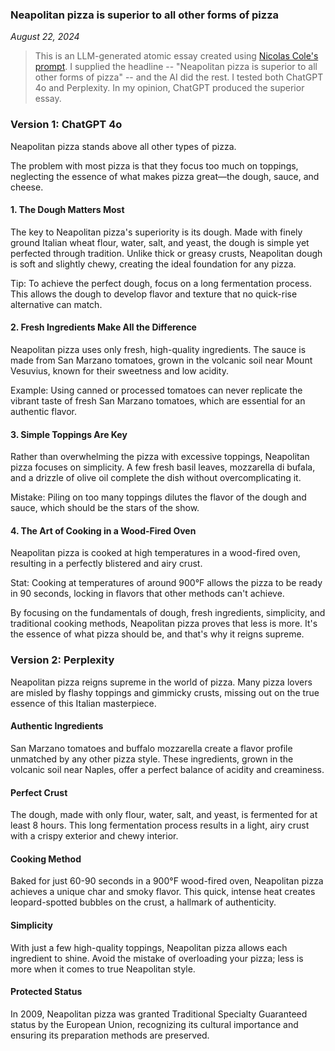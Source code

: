 ### Neapolitan pizza is superior to all other forms of pizza

*August 22, 2024*

> This is an LLM-generated atomic essay created using [Nicolas Cole's prompt](https://x.com/Nicolascole77/status/1826688463275479168). I supplied the headline -- "Neapolitan pizza is superior to all other forms of pizza" -- and the AI did the rest. I tested both ChatGPT 4o and Perplexity. In my opinion, ChatGPT produced the superior essay.

### Version 1: ChatGPT 4o

Neapolitan pizza stands above all other types of pizza.

The problem with most pizza is that they focus too much on toppings, neglecting the essence of what makes pizza great—the dough, sauce, and cheese.

#### 1. The Dough Matters Most
The key to Neapolitan pizza's superiority is its dough. Made with finely ground Italian wheat flour, water, salt, and yeast, the dough is simple yet perfected through tradition. Unlike thick or greasy crusts, Neapolitan dough is soft and slightly chewy, creating the ideal foundation for any pizza.

Tip: To achieve the perfect dough, focus on a long fermentation process. This allows the dough to develop flavor and texture that no quick-rise alternative can match.

#### 2. Fresh Ingredients Make All the Difference
Neapolitan pizza uses only fresh, high-quality ingredients. The sauce is made from San Marzano tomatoes, grown in the volcanic soil near Mount Vesuvius, known for their sweetness and low acidity.

Example: Using canned or processed tomatoes can never replicate the vibrant taste of fresh San Marzano tomatoes, which are essential for an authentic flavor.

#### 3. Simple Toppings Are Key
Rather than overwhelming the pizza with excessive toppings, Neapolitan pizza focuses on simplicity. A few fresh basil leaves, mozzarella di bufala, and a drizzle of olive oil complete the dish without overcomplicating it.

Mistake: Piling on too many toppings dilutes the flavor of the dough and sauce, which should be the stars of the show.

#### 4. The Art of Cooking in a Wood-Fired Oven
Neapolitan pizza is cooked at high temperatures in a wood-fired oven, resulting in a perfectly blistered and airy crust.

Stat: Cooking at temperatures of around 900°F allows the pizza to be ready in 90 seconds, locking in flavors that other methods can't achieve.

By focusing on the fundamentals of dough, fresh ingredients, simplicity, and traditional cooking methods, Neapolitan pizza proves that less is more. It's the essence of what pizza should be, and that's why it reigns supreme.

### Version 2: Perplexity

Neapolitan pizza reigns supreme in the world of pizza. Many pizza lovers are misled by flashy toppings and gimmicky crusts, missing out on the true essence of this Italian masterpiece.
#### Authentic Ingredients
San Marzano tomatoes and buffalo mozzarella create a flavor profile unmatched by any other pizza style. These ingredients, grown in the volcanic soil near Naples, offer a perfect balance of acidity and creaminess.
#### Perfect Crust
The dough, made with only flour, water, salt, and yeast, is fermented for at least 8 hours. This long fermentation process results in a light, airy crust with a crispy exterior and chewy interior.
#### Cooking Method
Baked for just 60-90 seconds in a 900°F wood-fired oven, Neapolitan pizza achieves a unique char and smoky flavor. This quick, intense heat creates leopard-spotted bubbles on the crust, a hallmark of authenticity.
#### Simplicity
With just a few high-quality toppings, Neapolitan pizza allows each ingredient to shine. Avoid the mistake of overloading your pizza; less is more when it comes to true Neapolitan style.
#### Protected Status
In 2009, Neapolitan pizza was granted Traditional Specialty Guaranteed status by the European Union, recognizing its cultural importance and ensuring its preparation methods are preserved.